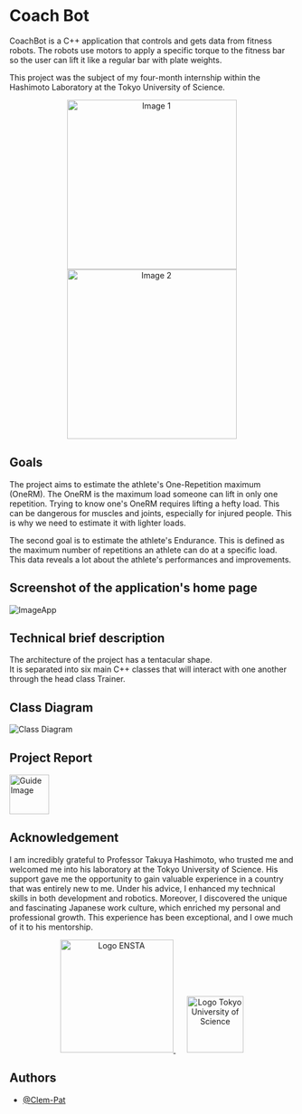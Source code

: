 
# Coach Bot

CoachBot is a C++ application that controls and gets data from fitness robots. 
The robots use motors to apply a specific torque to the fitness bar so the user can lift it like a regular bar with plate weights. 

This project was the subject of my four-month internship within the Hashimoto Laboratory at the Tokyo University of Science. 

<div align="center">
  <a style="margin: 0 10px;">
    <img src="resources/robot1.jpg" alt="Image 1" width="300"/>
  </a>
  <a style="margin: 0 10px;">
    <img src="https://github.com/Clem-Pat/TrainerBot/blob/main/resources/robot2.jpg" alt="Image 2" width="300"/>
  </a>
</div>

## Goals 

The project aims to estimate the athlete's One-Repetition maximum (OneRM). The OneRM is the maximum load someone can lift in only one repetition. Trying to know one's OneRM requires lifting a hefty load. This can be dangerous for muscles and joints, especially for injured people. This is why we need to estimate it with lighter loads. 

The second goal is to estimate the athlete's Endurance. This is defined as the maximum number of repetitions an athlete can do at a specific load. This data reveals a lot about the athlete's performances and improvements.  


## Screenshot of the application's home page
![ImageApp](resources/homePage2.png)


## Technical brief description

The architecture of the project has a tentacular shape.   
It is separated into six main C++ classes that will interact with one another through the head class Trainer.


## Class Diagram
![Class Diagram](https://github.com/Clem-Pat/TrainerBot/blob/main/resources/ClassDiagram_1.1.1.png)



## Project Report
<a href="resources/Clement_PATRIZIO_Internship_report.pdf">
  <img src="https://static.vecteezy.com/system/resources/previews/023/234/824/original/pdf-icon-red-and-white-color-for-free-png.png" alt="Guide Image" width="70" height="70">
</a>


## Acknowledgement 

I am incredibly grateful to Professor Takuya Hashimoto, who trusted me and welcomed me into his laboratory at the Tokyo University of Science. His support gave me the opportunity to gain valuable experience in a country that was entirely new to me. Under his advice, I enhanced my technical skills in both development and robotics. Moreover, I discovered the unique and fascinating Japanese work culture, which enriched my personal and professional growth. This experience has been exceptional, and I owe much of it to his mentorship.

<div align="center">
  <a href="https://www.ensta-bretagne.fr" style="margin: 0 10px;">
    <img src="https://www.ensta-paris.fr/profiles/createur_profil/themes/createur/dist/images/logo_ensta_new.png.pagespeed.ce.4UezKLM3l6.png" alt="Logo ENSTA" width="200">
  </a>
  <a href="https://www.tus.ac.jp/en/" style="margin: 0 10px;">
    <img src="https://upload.wikimedia.org/wikipedia/en/d/dd/Tokyo_University_of_Science.svg" alt="Logo Tokyo University of Science" width="100">
  </a>
</div>

## Authors

- [@Clem-Pat](https://www.github.com/Clem-Pat)


